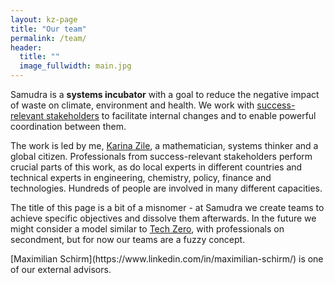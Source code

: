 ```yaml
---
layout: kz-page
title: "Our team"
permalink: /team/
header:
  title: ""
  image_fullwidth: main.jpg
---
```


Samudra is a **systems incubator** with a goal to reduce the negative impact of waste on climate, environment and health. 
We work with [success-relevant stakeholders](/about#stakeholders) to facilitate internal changes and to enable powerful coordination between them. 

The work is led by me, [Karina Zile](https://www.linkedin.com/in/karina-zile/), a mathematician, systems thinker and a global citizen. 
Professionals from success-relevant stakeholders perform crucial parts of this work, as do local experts in different countries and technical experts in engineering, chemistry, policy, finance and technologies. 
Hundreds of people are involved in many different capacities. 

The title of this page is a bit of a misnomer - at Samudra we create teams to achieve specific objectives and dissolve them afterwards. 
In the future we might consider a model similar to [Tech Zero](https://techzero.technation.io/), with professionals on secondment, but for now our teams are a fuzzy concept.

<span class="comment">
[Maximilian Schirm](https://www.linkedin.com/in/maximilian-schirm/) is one of our external advisors.
</span>
